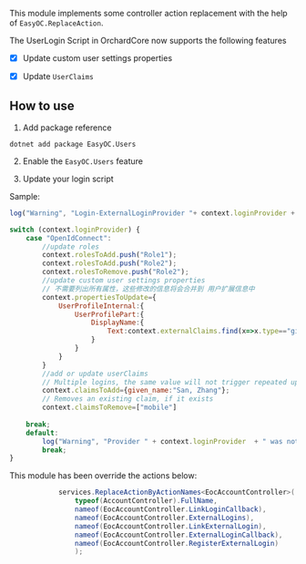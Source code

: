 ﻿This module implements some controller action replacement with the help of `EasyOC.ReplaceAction`.

The UserLogin Script in OrchardCore now supports the following features

- [x] Update custom user settings properties
- [x] Update `UserClaims`


## How to use

1. Add package reference
```
dotnet add package EasyOC.Users
```
2. Enable the `EasyOC.Users` feature

3. Update your login script

Sample:
```js
log("Warning", "Login-ExternalLoginProvider "+ context.loginProvider +  JSON.stringify(context));

switch (context.loginProvider) {
    case "OpenIdConnect": 
        //update roles
        context.rolesToAdd.push("Role1"); 
        context.rolesToAdd.push("Role2");
        context.rolesToRemove.push("Role2");
        //update custom user settings properties
        // 不需要列出所有属性，这些修改的信息将会合并到 用户扩展信息中
        context.propertiesToUpdate={
            UserProfileInternal:{
                UserProfilePart:{ 
                    DisplayName:{
                        Text:context.externalClaims.find(x=>x.type=="given_name")?.value
                    }
                }
            }
        }
        //add or update userClaims 
        // Multiple logins, the same value will not trigger repeated updates
        context.claimsToAdd={given_name:"San, Zhang"};
        // Removes an existing claim, if it exists 
        context.claimsToRemove=["mobile"]
    
    break;
    default:
        log("Warning", "Provider " + context.loginProvider  + " was not handled");
        break;
}

```

This module has been override the actions below:

```C#
            services.ReplaceActionByActionNames<EocAccountController>(
                typeof(AccountController).FullName, 
                nameof(EocAccountController.LinkLoginCallback),
                nameof(EocAccountController.ExternalLogins),
                nameof(EocAccountController.LinkExternalLogin),
                nameof(EocAccountController.ExternalLoginCallback),
                nameof(EocAccountController.RegisterExternalLogin)
                );
```

